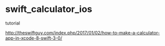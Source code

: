 # swift_calculator_ios
tutorial

http://theswiftguy.com/index.php/2017/01/02/how-to-make-a-calculator-app-in-xcode-8-swift-3-0/
